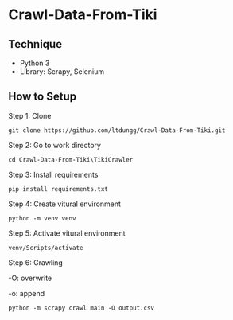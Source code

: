 # Crawl-Data-From-Tiki

## Technique
- Python 3
- Library: Scrapy, Selenium

## How to Setup

Step 1: Clone
```
git clone https://github.com/ltdungg/Crawl-Data-From-Tiki.git
```
Step 2: Go to work directory
```
cd Crawl-Data-From-Tiki\TikiCrawler
```
Step 3: Install requirements
```
pip install requirements.txt
```
Step 4: Create vitural environment
```
python -m venv venv
```
Step 5: Activate vitural environment
```
venv/Scripts/activate
```
Step 6: Crawling

-O: overwrite

-o: append
```
python -m scrapy crawl main -O output.csv
```
